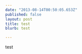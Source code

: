 ```yaml
---
date: "2013-08-14T00:50:05.653Z"
published: false
layout: post
title: test
blurb: test

---
```


test
